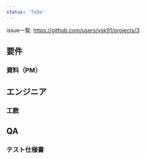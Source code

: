 ```yaml
---
status: 'ToDo'
---
```


issue一覧: https://github.com/users/ysk91/projects/3

## 要件


### 資料（PM）


## エンジニア


### 工数


## QA


### テスト仕様書
